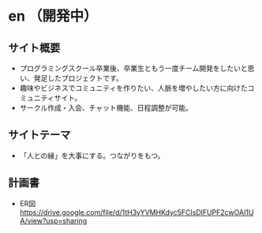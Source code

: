 # en （開発中）

## サイト概要
* プログラミングスクール卒業後、卒業生ともう一度チーム開発をしたいと思い、発足したプロジェクトです。
* 趣味やビジネスでコミュニティを作りたい、人脈を増やしたい方に向けたコミュニティサイト。
* サークル作成・入会、チャット機能、日程調整が可能。

## サイトテーマ
* 「人との縁」を大事にする。つながりをもつ。

## 計画書
* ER図
https://drive.google.com/file/d/1tH3yYVMHKdyc5FCIsDlFUPF2cwOAI1UA/view?usp=sharing
